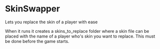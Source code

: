 # SkinSwapper
Lets you replace the skin of a player with ease

When it runs it creates a skins_to_replace folder where a skin file can be placed with the name of a player who's skin you want to replace. This must be done before the game starts.

